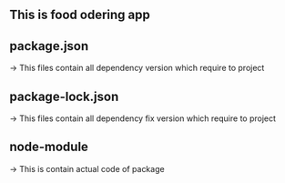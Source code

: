 ## This is food odering app

## package.json

-> This files contain all dependency version which require to project

## package-lock.json

-> This files contain all dependency fix version which require to project

## node-module

-> This is contain actual code of package
